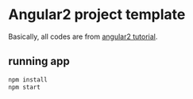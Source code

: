 # Angular2 project template 

Basically, all codes are from [angular2 tutorial](https://angular.io/docs/ts/latest/tutorial/).

## running app


```bash
npm install
npm start
```




